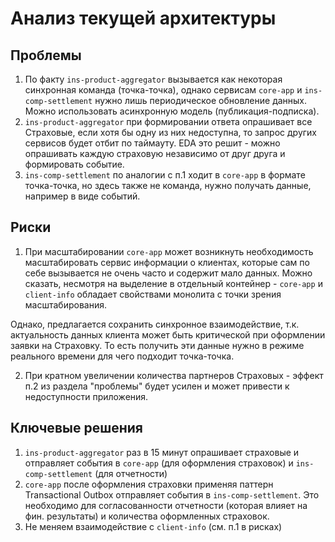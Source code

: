 # Анализ текущей архитектуры

## Проблемы
1. По факту `ins-product-aggregator` вызывается как некоторая синхронная команда (точка-точка), однако сервисам `core-app` и `ins-comp-settlement` нужно лишь периодическое обновление данных. Можно использовать асинхронную модель (публикация-подписка).
2. `ins-product-aggregator` при формировании ответа опрашивает все Страховые, если хотя бы одну из них недоступна, то запрос других сервисов будет отбит по таймауту. EDA это решит - можно опрашивать каждую страховую независимо от друг друга и формировать событие.
3. `ins-comp-settlement` по аналогии с п.1 ходит в `core-app` в формате точка-точка, но здесь также не команда, нужно получать данные, например в виде событий.

## Риски
1. При масштабировании `core-app` может возникнуть необходимость масштабировать сервис информации о клиентах, которые сам по себе вызывается не очень часто и содержит мало данных. Можно сказать, несмотря на выделение в отдельный контейнер - `core-app` и `client-info` обладает свойствами монолита с точки зрения масштабирования. 

Однако, предлагается сохранить синхронное взаимодействие, т.к. актуальность данных клиента может быть критической при оформлении заявки на Страховку. То есть получить эти данные нужно в режиме реального времени для чего подходит точка-точка.

2. При кратном увеличении количества партнеров Страховых - эффект п.2 из раздела "проблемы" будет усилен и может привести к недоступности приложения.


## Ключевые решения

1. `ins-product-aggregator` раз в 15 минут опрашивает страховые и отправляет события в  `core-app` (для оформления страховок) и `ins-comp-settlement` (для отчетности)
2. `core-app` после оформления страховки применяя паттерн Transactional Outbox отправляет события в `ins-comp-settlement`. Это необходимо для согласованности отчетности (которая влияет на фин. результаты) и количества оформленных страховок.
3. Не меняем взаимодействие с `client-info` (см. п.1 в рисках)